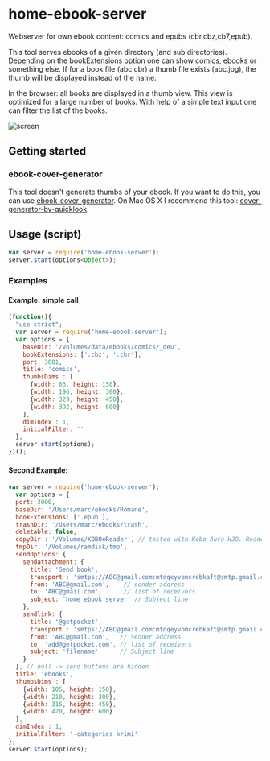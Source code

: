 # home-ebook-server

Webserver for own ebook content: comics and epubs (cbr,cbz,cb7,epub).

This tool serves ebooks of a given directory (and sub directories).
Depending on the bookExtensions option one can show comics, ebooks or something else. 
If for a book file (abc.cbr) a thumb file exists (abc.jpg), the thumb will be displayed instead of the name.

In the browser: all books are displayed in a thumb view. This view is optimized for a large number of books.
With help of a simple text input one can filter the list of the books.

![screen](https://cloud.githubusercontent.com/assets/11378781/13724806/e6c1cd10-e890-11e5-9a82-668d7517dd64.jpg)

## Getting started



### ebook-cover-generator
This tool doesn't generate thumbs of your ebook.
If you want to do this, you can use [ebook-cover-generator](https://www.npmjs.com/package/ebook-cover-generator).
On Mac OS X I recommend this tool: [cover-generator-by-quicklook](https://www.npmjs.com/package/cover-generator-by-quicklook).

## Usage (script)
```js
var server = require('home-ebook-server'); 
server.start(options<Object>);
```

### Examples

#### Example: simple call
```js
(function(){
  "use strict";
  var server = require('home-ebook-server');
  var options = {
    baseDir: '/Volumes/data/ebooks/comics/_deu',
    bookExtensions: ['.cbz', '.cbr'],
    port: 3001,
    title: 'comics',
    thumbsDims : [
      {width: 83, height: 150},
      {width: 196, height: 300},
      {width: 329, height: 450},
      {width: 392, height: 600}
    ],
    dimIndex : 1,
    initialFilter: ''
  };
  server.start(options);
})();
```
#### Second Example: 
```js
var server = require('home-ebook-server');
  var options = {
  port: 3000,
  baseDir: '/Users/marc/ebooks/Romane',
  bookExtensions: ['.epub'],
  trashDir: '/Users/marc/ebooks/trash',
  deletable: false,
  copyDir : '/Volumes/KOBOeReader', // tested with Kobo Aura H2O. Reader must be connected via USB.
  tmpDir: '/Volumes/ramdisk/tmp',
  sendOptions: {
    sendattachment: {
      title: 'Send book',
      transport : 'smtps://ABC@gmail.com:mtdqeyvomcrebkaft@smtp.gmail.com',
      from: 'ABC@gmail.com',    // sender address
      to: 'ABC@gmail.com',      // list of receivers
      subject: 'home ebook server' // Subject line
    },
    sendlink: {
      title: '@getpocket',
      transport : 'smtps://ABC@gmail.com:mtdqeyvomcrebkaft@smtp.gmail.com',
      from: 'ABC@gmail.com',   // sender address
      to: 'add@getpocket.com', // list of receivers
      subject: 'filename'      // Subject line
    }
  }, // null -> send buttons are hidden
  title: 'ebooks',
  thumbsDims : [
    {width: 105, height: 150},
    {width: 210, height: 300},
    {width: 315, height: 450},
    {width: 420, height: 600}
  ],
  dimIndex : 1,
  initialFilter: '-categories krimi'
};
server.start(options);
```

